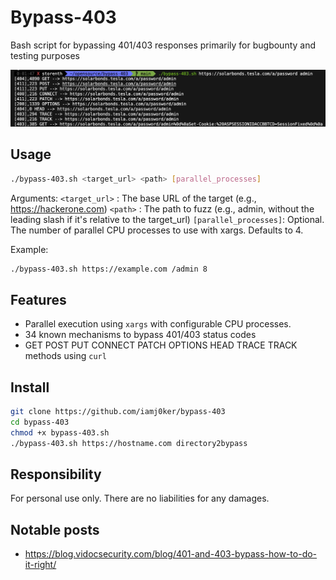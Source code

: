 # Bypass-403
Bash script for bypassing 401/403 responses primarily for bugbounty and testing purposes

![POC](poc.jpg)

## Usage
```bash
./bypass-403.sh <target_url> <path> [parallel_processes]
```
Arguments:
  `<target_url>`      : The base URL of the target (e.g., https://hackerone.com)
  `<path>`            : The path to fuzz (e.g., admin, without the leading slash if it's relative to the target_url)
  `[parallel_processes]`: Optional. The number of parallel CPU processes to use with xargs. Defaults to 4.

Example:
```bash
./bypass-403.sh https://example.com /admin 8
```

## Features
- Parallel execution using `xargs` with configurable CPU processes.
- 34 known mechanisms to bypass 401/403 status codes
- GET POST PUT CONNECT PATCH OPTIONS HEAD TRACE TRACK methods using `curl`

## Install
```bash
git clone https://github.com/iamj0ker/bypass-403
cd bypass-403
chmod +x bypass-403.sh
./bypass-403.sh https://hostname.com directory2bypass
```

## Responsibility
For personal use only. There are no liabilities for any damages.

## Notable posts
- https://blog.vidocsecurity.com/blog/401-and-403-bypass-how-to-do-it-right/

